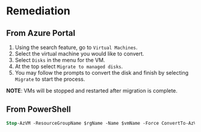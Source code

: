 # Remediation

## From Azure Portal

1. Using the search feature, go to `Virtual Machines`.
2. Select the virtual machine you would like to convert.
3. Select `Disks` in the menu for the VM.
4. At the top select `Migrate to managed disks`.
5. You may follow the prompts to convert the disk and finish by selecting `Migrate` to start the process.

**NOTE**: VMs will be stopped and restarted after migration is complete.

## From PowerShell

```ps
Stop-AzVM -ResourceGroupName $rgName -Name $vmName -Force ConvertTo-AzVMManagedDisk -ResourceGroupName $rgName -VMName $vmName Start-AzVM -ResourceGroupName $rgName -Name $vmName
```
